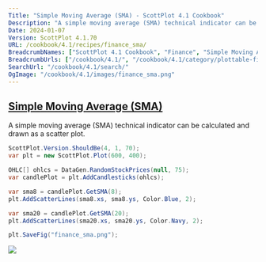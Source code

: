 ```yaml
---
Title: "Simple Moving Average (SMA) - ScottPlot 4.1 Cookbook"
Description: "A simple moving average (SMA) technical indicator can be calculated and drawn as a scatter plot."
Date: 2024-01-07
Version: ScottPlot 4.1.70
URL: /cookbook/4.1/recipes/finance_sma/
BreadcrumbNames: ["ScottPlot 4.1 Cookbook", "Finance", "Simple Moving Average (SMA)"]
BreadcrumbUrls: ["/cookbook/4.1/", "/cookbook/4.1/category/plottable-finance", "/cookbook/4.1/recipes/finance_sma/"]
SearchUrl: "/cookbook/4.1/search/"
OgImage: "/cookbook/4.1/images/finance_sma.png"
---
```


<h2><a id='simple-moving-average-(sma)' href='/cookbook/4.1/recipes/finance_sma/'>Simple Moving Average (SMA)</a></h2>

A simple moving average (SMA) technical indicator can be calculated and drawn as a scatter plot.

```cs
ScottPlot.Version.ShouldBe(4, 1, 70);
var plt = new ScottPlot.Plot(600, 400);

OHLC[] ohlcs = DataGen.RandomStockPrices(null, 75);
var candlePlot = plt.AddCandlesticks(ohlcs);

var sma8 = candlePlot.GetSMA(8);
plt.AddScatterLines(sma8.xs, sma8.ys, Color.Blue, 2);

var sma20 = candlePlot.GetSMA(20);
plt.AddScatterLines(sma20.xs, sma20.ys, Color.Navy, 2);

plt.SaveFig("finance_sma.png");
```

<img src='../../images/finance_sma.png' class='d-block mx-auto my-5' />


